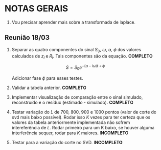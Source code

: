 # NOTAS GERAIS

1. Vou precisar aprender mais sobre a transformada de laplace.

## Reunião 18/03

1. Separar as quatro componentes do sinal $S_0$, $\omega$, $\alpha$, $\phi$ dos valores calculados de $z_i$ e $R_i$. Tais componentes são da equação. **COMPLETO**

    $$S = S_0 e^{-(\alpha - i\omega)t + \phi}$$
    
    Adicionar fase $\phi$ para esses testes.

2. Validar a tabela anterior. **COMPLETO**
3. Implementar visualização de comparação entre o sinal simulado, reconstruído e o resíduo (estimado - simulado). **COMPLETO**
4. Testar variação do $L$ de $700$, $800$, $900$ e $1000$ pontos (valor de corte do svd mais baixo possível). Rodar isso $K$ vezes para ter certeza que os valores da tabela anteriormente implementada não sofrem intereferência de $L$. Rodar primeiro para um K baixo, se houver alguma interferência sequer, rodar para $K$ maiores. **INCOMPLETO**
5. Testar para a variação do corte no SVD. **INCOMPLETO**
